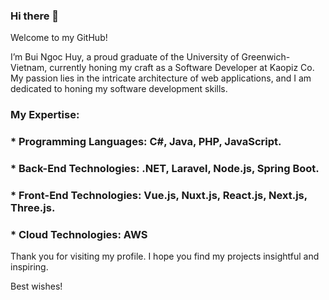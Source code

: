 ### Hi there 👋 

Welcome to my GitHub!

I’m Bui Ngoc Huy, a proud graduate of the University of Greenwich-Vietnam, currently honing my craft as a Software Developer at Kaopiz Co. My passion lies in the intricate architecture of web applications, and I am dedicated to honing my software development skills.

### My Expertise:
### * Programming Languages: C#, Java, PHP, JavaScript.
### * Back-End Technologies: .NET, Laravel, Node.js, Spring Boot.
### * Front-End Technologies: Vue.js, Nuxt.js, React.js, Next.js, Three.js.
### * Cloud Technologies: AWS


Thank you for visiting my profile. I hope you find my projects insightful and inspiring.

Best wishes!

